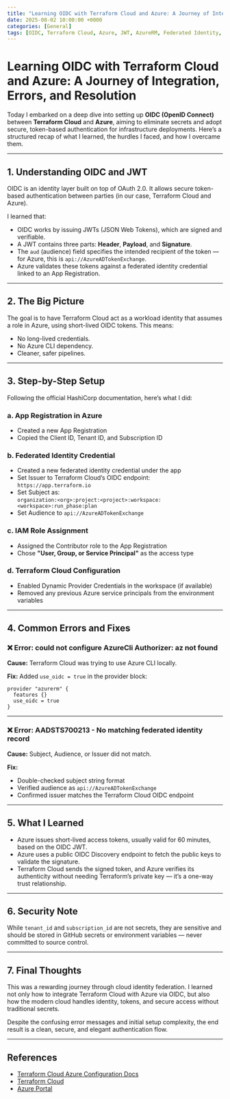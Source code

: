 ```yaml
---
title: "Learning OIDC with Terraform Cloud and Azure: A Journey of Integration, Errors, and Resolution"
date: 2025-08-02 10:00:00 +0000
categories: [General]
tags: [OIDC, Terraform Cloud, Azure, JWT, AzureRM, Federated Identity, App Registration, Token Exchange, CI/CD, HashiCorp, DevSecOps]
---
```


# Learning OIDC with Terraform Cloud and Azure: A Journey of Integration, Errors, and Resolution

Today I embarked on a deep dive into setting up **OIDC (OpenID Connect)** between **Terraform Cloud** and **Azure**, aiming to eliminate secrets and adopt secure, token-based authentication for infrastructure deployments. Here’s a structured recap of what I learned, the hurdles I faced, and how I overcame them.

---

## 1. Understanding OIDC and JWT

OIDC is an identity layer built on top of OAuth 2.0. It allows secure token-based authentication between parties (in our case, Terraform Cloud and Azure).

I learned that:

- OIDC works by issuing JWTs (JSON Web Tokens), which are signed and verifiable.
- A JWT contains three parts: **Header**, **Payload**, and **Signature**.
- The `aud` (audience) field specifies the intended recipient of the token — for Azure, this is `api://AzureADTokenExchange`.
- Azure validates these tokens against a federated identity credential linked to an App Registration.

---

## 2. The Big Picture

The goal is to have Terraform Cloud act as a workload identity that assumes a role in Azure, using short-lived OIDC tokens. This means:

- No long-lived credentials.
- No Azure CLI dependency.
- Cleaner, safer pipelines.

---

## 3. Step-by-Step Setup

Following the official HashiCorp documentation, here’s what I did:

### a. App Registration in Azure

- Created a new App Registration
- Copied the Client ID, Tenant ID, and Subscription ID

### b. Federated Identity Credential

- Created a new federated identity credential under the app
- Set Issuer to Terraform Cloud’s OIDC endpoint: `https://app.terraform.io`
- Set Subject as:  
  `organization:<org>:project:<project>:workspace:<workspace>:run_phase:plan`
- Set Audience to `api://AzureADTokenExchange`

### c. IAM Role Assignment

- Assigned the Contributor role to the App Registration
- Chose **"User, Group, or Service Principal"** as the access type

### d. Terraform Cloud Configuration

- Enabled Dynamic Provider Credentials in the workspace (if available)
- Removed any previous Azure service principals from the environment variables

---

## 4. Common Errors and Fixes

### ❌ Error: could not configure AzureCli Authorizer: az not found

**Cause:** Terraform Cloud was trying to use Azure CLI locally.

**Fix:** Added `use_oidc = true` in the provider block:

```hcl
provider "azurerm" {
  features {}
  use_oidc = true
}
```

---

### ❌ Error: AADSTS700213 - No matching federated identity record

**Cause:** Subject, Audience, or Issuer did not match.

**Fix:**

- Double-checked subject string format
- Verified audience as `api://AzureADTokenExchange`
- Confirmed issuer matches the Terraform Cloud OIDC endpoint

---

## 5. What I Learned

- Azure issues short-lived access tokens, usually valid for 60 minutes, based on the OIDC JWT.
- Azure uses a public OIDC Discovery endpoint to fetch the public keys to validate the signature.
- Terraform Cloud sends the signed token, and Azure verifies its authenticity without needing Terraform’s private key — it’s a one-way trust relationship.

---

## 6. Security Note

While `tenant_id` and `subscription_id` are not secrets, they are sensitive and should be stored in GitHub secrets or environment variables — never committed to source control.

---

## 7. Final Thoughts

This was a rewarding journey through cloud identity federation. I learned not only how to integrate Terraform Cloud with Azure via OIDC, but also how the modern cloud handles identity, tokens, and secure access without traditional secrets.

Despite the confusing error messages and initial setup complexity, the end result is a clean, secure, and elegant authentication flow.

---

## References

- [Terraform Cloud Azure Configuration Docs](https://developer.hashicorp.com/terraform/cloud-docs/workspaces/dynamic-provider-credentials/azure-configuration#configure-hcp-terraform)
- [Terraform Cloud](https://app.terraform.io)
- [Azure Portal](https://portal.azure.com)
